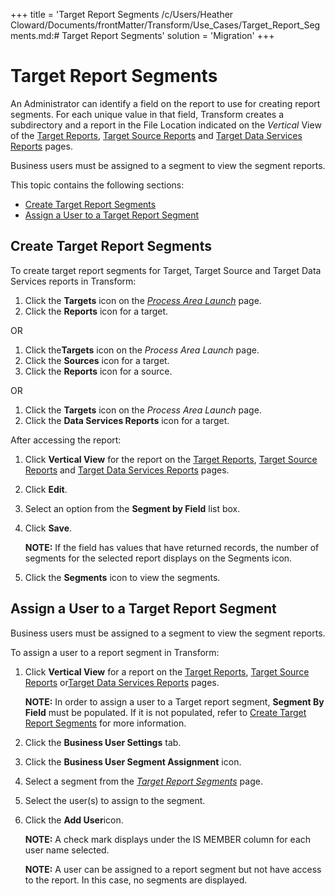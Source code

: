 +++
title = 'Target Report Segments
/c/Users/Heather Cloward/Documents/frontMatter/Transform/Use_Cases/Target_Report_Segments.md:# Target Report Segments'
solution = 'Migration'
+++

# Target Report Segments

An Administrator can identify a field on the report to use for creating
report segments. For each unique value in that field, Transform creates
a subdirectory and a report in the File Location indicated on the
*Vertical* View of the [Target
Reports](../Page_Desc/Target_Reports_H.htm), [Target Source
Reports](../Page_Desc/Target_Source_Reports_H.htm) and [Target Data
Services Reports](../Page_Desc/Target_Data_Services_Reports_H.htm)
pages.

Business users must be assigned to a segment to view the segment
reports.

This topic contains the following sections:

  - [Create Target Report Segments](#Create_Target_Report_Segments)
  - [Assign a User to a Target Report
    Segment](#Assign_a_User_to_a_Target_Report_Segment)

## <span id="Create_Target_Report_Segments"></span>Create Target Report Segments

To create target report segments for Target, Target Source and Target
Data Services reports in Transform:

1.  Click the **Targets** icon on the *[Process Area
    Launch](../Page_Desc/Process_Area_Launch.htm)* page.
2.  Click the **Reports** icon for a target.

OR

1.  Click the**Targets** icon on the *Process Area Launch* page.
2.  Click the **Sources** icon for a target.
3.  Click the **Reports** icon for a source.

OR

1.  Click the **Targets** icon on the *Process Area Launch* page.
2.  Click the **Data Services Reports** icon for a target.

After accessing the report:

1.  Click **Vertical View** for the report on the [Target
    Reports](../Page_Desc/Target_Reports_H.htm), [Target Source
    Reports](../Page_Desc/Target_Source_Reports_H.htm) and [Target Data
    Services Reports](../Page_Desc/Target_Data_Services_Reports_H.htm)
    pages.

2.  Click **Edit**.

3.  Select an option from the **Segment by Field** list box.

4.  Click **Save**.
    
    **NOTE:** If the field has values that have returned records, the
    number of segments for the selected report displays on the Segments
    icon.

5.  Click the **Segments** icon to view the
segments.

## <span id="Assign_a_User_to_a_Target_Report_Segment"></span>Assign a User to a Target Report Segment

Business users must be assigned to a segment to view the segment
reports.

To assign a user to a report segment in Transform:

1.  Click **Vertical View** for a report on the [Target
    Reports](../Page_Desc/Target_Reports_H.htm), [Target Source
    Reports](../Page_Desc/Target_Source_Reports_H.htm) or[Target Data
    Services Reports](../Page_Desc/Target_Data_Services_Reports_H.htm)
    pages.
    
    **NOTE:** In order to assign a user to a Target report segment,
    **Segment By Field** must be populated. If it is not populated,
    refer to [Create Target Report
    Segments](#Create_Target_Report_Segments) for more information.

2.  Click the **Business User Settings** tab.

3.  Click the **Business User Segment Assignment** icon.

4.  Select a segment from the *[Target Report
    Segments](../Page_Desc/Target_Reports_Segments.htm)* page.

5.  Select the user(s) to assign to the segment.

6.  Click the **Add User**icon.
    
    **NOTE:** A check mark displays under the IS MEMBER column for each
    user name selected.
    
    **NOTE:** A user can be assigned to a report segment but not have
    access to the report. In this case, no segments are displayed.
